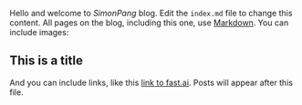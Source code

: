 Hello and welcome to *SimonPang* blog. Edit the `index.md` file to change this content. All pages on the blog, including this one, use [Markdown](https://guides.github.com/features/mastering-markdown/). You can include images:


## This is a title

And you can include links, like this [link to fast.ai](https://www.fast.ai). Posts will appear after this file. 
